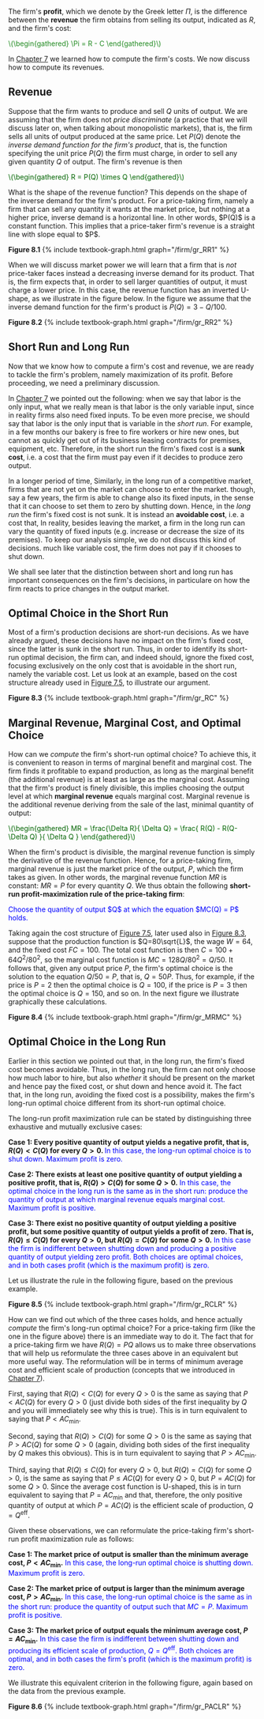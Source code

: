


The firm's <b>profit</b>, which we denote by the Greek letter $\Pi$, is the difference between the <b>revenue</b> the firm obtains from selling its output, indicated as $R$, and the firm's cost:

<p><span style="color: Forestgreen;">
\(\begin{gathered}
 \Pi = R - C
\end{gathered}\)
</span></p>

In <a href="{{ site.baseurl }}/en/I/7/2">Chapter 7</a> we learned how to compute the firm's costs. We now discuss how to compute its revenues.




<h2>Revenue</h2>

Suppose that the firm wants to produce and sell $Q$ units of output.
<span class="marginnote">
We are assuming that the firm does not <i>price discriminate</i> (a practice that we will discuss later on, when talking about monopolistic markets), that is, the firm sells all units of output produced at the same price.
</span>
Let $P(Q)$ denote the <i>inverse demand function for the firm's product</i>, that is, the function specifying the unit price $P(Q)$ the firm must charge, in order to sell any given quantity $Q$ of output. The firm's revenue is then
<p><span style="color: Darkgreen;">
\(\begin{gathered}
 R = P(Q) \times Q
\end{gathered}\)
</span></p>
What is the shape of the revenue function? This depends on the shape of the inverse demand for the firm's product. For a price-taking firm, namely a firm that can sell any quantity it wants at the market price, but nothing at a higher price, inverse demand is a horizontal line. In other words, $P(Q)$ is a constant function. This implies that a price-taker firm's revenue is a straight line with slope equal to $P$. 

<a id="gr_RR1"><strong>Figure 8.1</strong></a>
{% include textbook-graph.html graph="/firm/gr_RR1" %}

When we will discuss market power we will learn that a firm that is <i>not</i> price-taker faces instead a decreasing inverse demand for its product. That is, the firm expects that, in order to sell larger quantities of output, it must charge a lower price. In this case, the revenue function has an inverted U-shape, as we illustrate in the figure below. In the figure we assume that the inverse demand function for the firm's product is $P(Q)=3-Q/100$.

<a id="gr_RR2"><strong>Figure 8.2</strong></a>
{% include textbook-graph.html graph="/firm/gr_RR2" %}










































<h2>Short Run and Long Run</h2>

Now that we know how to compute a firm's cost and revenue, we are ready to tackle the firm's problem, namely maximization of its profit. Before proceeding, we need a preliminary discussion. 

In <a href="{{ site.baseurl }}/en/I/7/2#SUBSEC_PC">Chapter 7</a> we pointed out the following: when we say that labor is the only input, what we really mean is that labor is the only variable input, since in reality firms also need fixed inputs. To be even more precise, we should say that labor is the only input that is variable in the <i>short run</i>. For example, in a few months our bakery is free to fire workers or hire new ones, but cannot as quickly get out of its business leasing contracts for premises, equipment, etc. Therefore, in the short run the firm's fixed cost is a <b>sunk cost</b>, i.e. a cost that the firm must pay even if it decides to produce zero output.

In a longer period of time,
<span class="marginnote">
Similarly, in the long run of a competitive market, firms that are not yet on the market can choose to enter the market.
</span>
though, say a few years, the firm is able to change also its fixed inputs, in the sense that it can choose to set them to zero by shutting down. Hence, in the <i>long run</i> the firm's fixed cost is not sunk. It is instead an <b>avoidable cost</b>, i.e. a cost that,
<span class="marginnote">
In reality, besides leaving the market, a firm in the long run can vary the quantity of fixed inputs (e.g. increase or decrease the size of its premises). To keep our analysis simple, we do not discuss this kind of decisions.
</span>
much like variable cost, the firm does not pay if it chooses to shut down.

We shall see later that the distinction between short and long run has important consequences on the firm's decisions, in particulare on how the firm reacts to price changes in the output market.






















<h2>Optimal Choice in the Short Run</h2>

Most of a firm's production decisions are short-run decisions. As we have already argued, these decisions have no impact on the firm's fixed cost, since the latter is sunk in the short run. Thus, in order to identify its short-run optimal decision, the firm can, and indeed should, ignore the fixed cost, focusing exclusively on the only cost that is avoidable in the short run, namely the variable cost. Let us look at an example, based on the cost structure already used in <a href="{{ site.baseurl }}/en/I/7/2#gr_fromLtoCbis">Figure 7.5</a>, to illustrate our argument.

<a id="gr_RC"><strong>Figure 8.3</strong></a>
{% include textbook-graph.html graph="/firm/gr_RC" %}




















<h2>Marginal Revenue, Marginal Cost, and Optimal Choice</h2>

How can we <i>compute</i> the firm's short-run optimal choice? To achieve this, it is convenient to reason in terms of marginal benefit and marginal cost. The firm finds it profitable to expand production, as long as the marginal benefit (the additional revenue) is at least as large as the marginal cost. Assuming that the firm's product is finely divisible, this implies choosing the output level at which <b>marginal revenue</b> equals marginal cost. Marginal revenue is the additional revenue deriving from the sale of the last, minimal quantity of output:

<p><span style="color: Darkgreen;">
\(\begin{gathered}
 MR = \frac{\Delta R}{ \Delta Q}  =  \frac{ R(Q) - R(Q-\Delta Q)    }{  \Delta Q   } 
\end{gathered}\)
</span></p>

When the firm's product is divisible, the marginal revenue function is simply the derivative of the revenue function. Hence, for a price-taking firm, marginal revenue is just the market price of the output, $P$, which the firm takes as given. In other words, the marginal revenue function $MR$ is constant: $MR=P$ for every quantity $Q$. We thus obtain the following <b>short-run profit-maximization rule of the price-taking firm</b>:

<p><span style="color: Blue;">
Choose the quantity of output $Q$ at which the equation $MC(Q) = P$ holds.
</span></p>

Taking again the cost structure of <a href="{{ site.baseurl }}/en/I/7/2#gr_fromLtoCbis">Figure 7.5</a>, later used also in <a href="{{ site.baseurl }}/en/I/8/1#gr_RC">Figure 8.3</a>, suppose that the production function is $Q=80\sqrt{L}$, the wage $W=64$, and the fixed cost $FC=100$. The total cost function is then $C=100+64Q^2/80^2$, so the marginal cost function is $MC=128Q/80^2=Q/50$. It follows that, given any output price $P$, the firm's optimal choice is the solution to the equation $Q/50=P$, that is, $Q=50P$. Thus, for example, if the price is $P=2$ then the optimal choice is $Q=100$, if the price is $P=3$ then the optimal choice is $Q=150$, and so on. In the next figure we illustrate graphically these calculations.

<a id="gr_MRMC"><strong>Figure 8.4</strong></a>
{% include textbook-graph.html graph="/firm/gr_MRMC" %}



















<h2>Optimal Choice in the Long Run</h2>

Earlier in this section we pointed out that, in the long run, the firm's fixed cost becomes avoidable. Thus, in the long run, the firm can not only choose how much labor to hire, but also <i>whether</i> it should be present on the market and hence pay the fixed cost, or shut down and hence avoid it. The fact that, in the long run, avoiding the fixed cost is a possibility, makes the firm's long-run optimal choice different from its short-run optimal choice.

The long-run profit maximization rule can be stated by distinguishing three exhaustive and mutually exclusive cases:

<b>Case 1: Every positive quantity of output yields a negative profit, that is, $R(Q)<C(Q)$ for every $Q>0$.
</b>
<span style="color: Blue;">In this case, the long-run optimal choice is to shut down. Maximum profit is zero.</span>

<b>Case 2: There exists at least one positive quantity of output yielding a positive profit, that is, $R(Q)>C(Q)$ for some $Q>0$.</b>
<span style="color: Blue;">In this case, the optimal choice in the long run is the same as in the short run: produce the quantity of output at which marginal revenue equals marginal cost. Maximum profit is positive.</span>

<b>Case 3: There exist no positive quantity of output yielding a positive profit, but some positive quantity of output yields a profit of zero. That is, $R(Q)\leq C(Q)$ for every $Q>0$, but $R(Q)=C(Q)$ for some $Q>0$.</b>
<span style="color: Blue;">
In this case the firm is indifferent between shutting down and producing a positive quantity of output yielding zero profit. Both choices are optimal choices, and in both cases profit (which is the maximum profit) is zero.
</span>

Let us illustrate the rule in the following figure, based on the previous example.

<a id="gr_RCLR"><strong>Figure 8.5</strong></a>
{% include textbook-graph.html graph="/firm/gr_RCLR" %}

How can we find out which of the three cases holds, and hence actually <i>compute</i> the firm's long-run optimal choice? For a price-taking firm (like the one in the figure above) there is an immediate way to do it. The fact that for a price-taking firm we have $R(Q)=PQ$ allows us to make three observations that will help us reformulate the three cases above in an equivalent but more useful way. The reformulation will be in terms of minimum average cost and efficient scale of production (concepts that we introduced in <a href="{{ site.baseurl }}/en/I/7/2#gr_qeff">Chapter 7</a>).

First, saying that $R(Q)<C(Q)$ for every $Q>0$ is the same as saying that $P<AC(Q)$ for every $Q>0$ (just divide both sides of the first inequality by $Q$ and you will immediately see why this is true). This is in turn equivalent to saying that $P<AC_{\text{min}}$.

Second, saying that $R(Q)>C(Q)$ for some $Q>0$ is the same as saying that $P>AC(Q)$ for some $Q>0$ (again, dividing both sides of the first inequality by $Q$ makes this obvious). This is in turn equivalent to saying that $P>AC_{\text{min}}$.

Third, saying that $R(Q)\leq C(Q)$ for every $Q>0$, but $R(Q)=C(Q)$ for some $Q>0$, is the same as saying that $P\leq AC(Q)$ for every $Q>0$, but $P=AC(Q)$ for some $Q>0$. Since the average cost function is U-shaped, this is in turn equivalent to saying that $P=AC_{\text{min}}$ and that, therefore, the only positive quantity of output at which $P=AC(Q)$ is the efficient scale of production, $Q=Q^{\text{eff}}$.

Given these observations, we can reformulate the price-taking firm's short-run profit maximization rule as follows:

<b>Case 1: The market price of output is smaller than the minimum average cost, $P<AC_{\text{min}}$.</b>
<span style="color: Blue;">In this case, the long-run optimal choice is shutting down. Maximum profit is zero.</span>

<b>Case 2: The market price of output is larger than the minimum average cost, $P>AC_{\text{min}}$.</b>
<span style="color: Blue;">In this case, the long-run optimal choice is the same as in the short run: produce the 
quantity of output such that $MC=P$. Maximum profit is positive.</span>

<b>Case 3: The market price of output equals the minimum average cost, $P=AC_{\text{min}}$.</b>
<span style="color: Blue;">
In this case the firm is indifferent between shutting down and producing its efficient scale of production, $Q=Q^{\text{eff}}$. Both choices are optimal, and in both cases the firm's profit (which is the maximum profit) is zero.
</span>

We illustrate this equivalent criterion in the following figure, again based on the data from the previous example.

<a id="gr_PACLR"><strong>Figure 8.6</strong></a>
{% include textbook-graph.html graph="/firm/gr_PACLR" %}


















